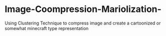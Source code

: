 # Image-Coompression-Mariolization-
Using Clustering Technique to compress image and create a cartoonized or somewhat minecraft type representation
